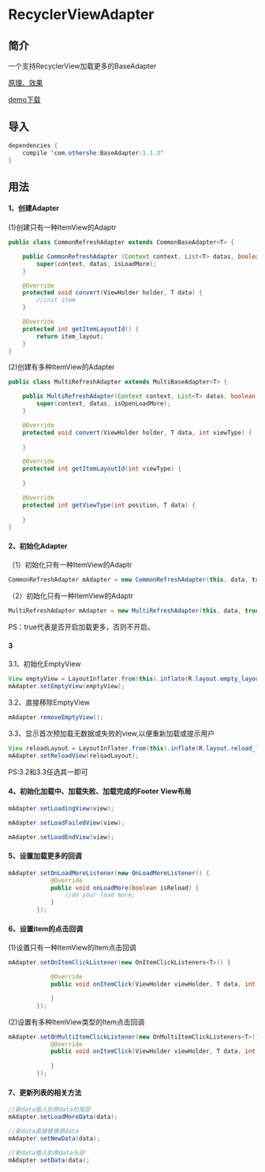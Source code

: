 # RecyclerViewAdapter

## 简介
一个支持RecyclerView加载更多的BaseAdapter

[原理、效果](http://www.jianshu.com/p/66c065874848)

[demo下载](http://fir.im/k7dl)

## 导入
```java
dependencies {
    compile 'com.othershe:BaseAdapter:1.1.3'
}
```

## 用法

#### 1、创建Adapter
(1)创建只有一种ItemView的Adaptr
```java
public class CommonRefreshAdapter extends CommonBaseAdapter<T> {

    public CommonRefreshAdapter (Context context, List<T> datas, boolean isLoadMore) {
        super(context, datas, isLoadMore);
    }

    @Override
    protected void convert(ViewHolder holder, T data) {
        //init item
    }

    @Override
    protected int getItemLayoutId() {
        return item_layout;
    }
}
```
(2)创建有多种ItemView的Adapter
```java
public class MultiRefreshAdapter extends MultiBaseAdapter<T> {

    public MultiRefreshAdapter(Context context, List<T> datas, boolean isOpenLoadMore) {
        super(context, datas, isOpenLoadMore);
    }

    @Override
    protected void convert(ViewHolder holder, T data, int viewType) {
        
    }

    @Override
    protected int getItemLayoutId(int viewType) {
        
    }

    @Override
    protected int getViewType(int position, T data) {
       
    }
}
```

#### 2、初始化Adapter
（1）初始化只有一种ItemView的Adaptr
```java
CommonRefreshAdapter mAdapter = new CommonRefreshAdapter(this, data, true);
```
（2）初始化只有一种ItemView的Adaptr
```java
MultiRefreshAdapter mAdapter = new MultiRefreshAdapter(this, data, true);
```

PS：true代表是否开启加载更多，否则不开启。

#### 3
3.1、初始化EmptyView
```java
View emptyView = LayoutInflater.from(this).inflate(R.layout.empty_layout, (ViewGroup) mRecyclerView.getParent(), false);
mAdapter.setEmptyView(emptyView);
```
3.2、直接移除EmptyView
```java
mAdapter.removeEmptyView();
```
3.3、显示首次预加载无数据或失败的view,以便重新加载或提示用户
```java
View reloadLayout = LayoutInflater.from(this).inflate(R.layout.reload_layout, (ViewGroup) mRecyclerView.getParent(), false);
mAdapter.setReloadView(reloadLayout);
```
PS:3.2和3.3任选其一即可

#### 4、初始化加载中、加载失败、加载完成的Footer View布局
```java
mAdapter.setLoadingView(view);

mAdapter.setLoadFailedView(view);

mAdapter.setLoadEndView(view);
```

#### 5、设置加载更多的回调
```java
mAdapter.setOnLoadMoreListener(new OnLoadMoreListener() {
            @Override
            public void onLoadMore(boolean isReload) {
                //do your load more;
            }
        });
```

#### 6、设置item的点击回调
(1)设置只有一种ItemView的Item点击回调
```java
mAdapter.setOnItemClickListener(new OnItemClickListeners<T>() {

            @Override
            public void onItemClick(ViewHolder viewHolder, T data, int position) {

            }
        });
```

(2)设置有多种ItemView类型的Item点击回调
```java
mAdapter.setOnMultiItemClickListener(new OnMultiItemClickListeners<T>() {
            @Override
            public void onItemClick(ViewHolder viewHolder, T data, int position, int viewType) {
                
            }
        });
```

#### 7、更新列表的相关方法
```java
//新data插入到原data的尾部
mAdapter.setLoadMoreData(data);

//新data直接替换原data
mAdapter.setNewData(data);

//新data插入到原data头部
mAdapter.setData(data);
```
